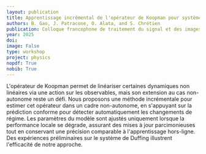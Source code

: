 ```yaml
---
layout: publication
title: Apprentissage incrémental de l'opérateur de Koopman pour systèmes non-autonomes via prédiction conforme
authors: B. Gao, J. Patracone, O. Alata, and S. Chrétien
publication: Colloque francophone de traitement du signal et des images (GRETSI)
year: 2025
doi:
image: False
type: workshop
project: physics
nopdf: True
nobib: True
---
```



L'opérateur de Koopman permet de linéariser certaines dynamiques non linéaires via une action sur les observables, mais son extension au cas non-autonome reste un défi. Nous proposons une méthode incrémentale pour estimer cet opérateur dans un cadre non-autonome, en s'appuyant sur la prédiction conforme pour détecter automatiquement les changements de régime. Les paramètres du modèle sont ajustés uniquement lorsque la performance locale se dégrade, assurant des mises à jour parcimonieuses tout en conservant une précision comparable à l'apprentissage hors-ligne. Des expériences préliminaires sur le système de Duffing illustrent l'efficacité de notre approche. 
